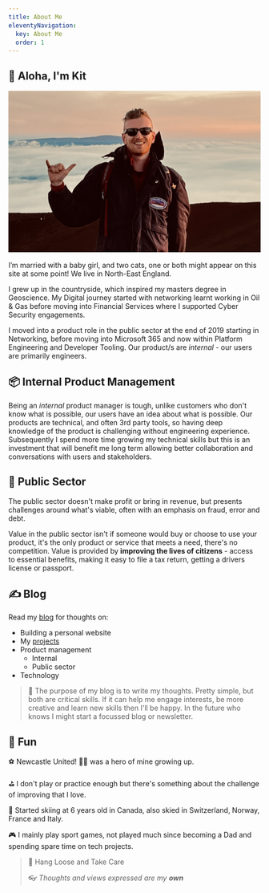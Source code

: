 ```yaml
---
title: About Me
eleventyNavigation:
  key: About Me
  order: 1
---
```

## :wave: Aloha, I'm Kit

<img src="/assets/images/Me.jpeg" alt="Image of me throwing a shaka at the top of Mauna Kea" width="800">

I’m married with a baby girl, and two cats, one or both might appear on this site at some point! We live in North-East England.

I grew up in the countryside, which inspired my masters degree in Geoscience. My Digital journey started with networking learnt working in Oil & Gas before moving into Financial Services where I supported Cyber Security engagements.

I moved into a product role in the public sector at the end of 2019 starting in Networking, before moving into Microsoft 365 and now within Platform Engineering and Developer Tooling. Our product/s are *internal* - our users are primarily engineers.

## :package: Internal Product Management

Being an *internal* product manager is tough, unlike customers who don't know what is possible, our users have an idea about what is possible. Our products are technical, and often 3rd party tools, so having deep knowledge of the product is challenging without engineering experience. Subsequently I spend more time growing my technical skills but this is an investment that will benefit me long term allowing better collaboration and conversations with users and stakeholders.

## :loudspeaker: Public Sector

The public sector doesn't make profit or bring in revenue, but presents challenges around what's viable, often with an emphasis on fraud, error and debt.

Value in the public sector isn't if someone would buy or choose to use your product, it's the only product or service that meets a need, there's no competition. Value is provided by **improving the lives of citizens** - access to essential benefits, making it easy to file a tax return, getting a drivers license or passport.

## :writing_hand: Blog

Read my [blog](/blog) for thoughts on:

- Building a personal website
- My [projects](/projects)
- Product management
  - Internal
  - Public sector
- Technology

> :thinking: The purpose of my blog is to write my thoughts. Pretty simple, but both are critical skills. If it can help me engage interests, be more creative and learn new skills then I'll be happy. In the future who knows I might start a focussed blog or newsletter.

## :mirror_ball: Fun

:soccer: Newcastle United! :raising_hand_man: was a hero of mine growing up.

:golf: I don't play or practice enough but there's something about the challenge of improving that I love.

:ski: Started skiing at 6 years old in Canada, also skied in Switzerland, Norway, France and Italy.

:video_game: I mainly play sport games, not played much since becoming a Dad and spending spare time on tech projects.

> :call_me_hand: Hang Loose and Take Care
>
> :eyeglasses: *Thoughts and views expressed are my **own***
